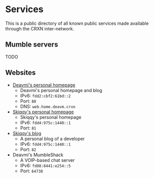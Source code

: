 Services
========

This is a public directory of all known public services made available through the CRXN inter-network.

## Mumble servers

TODO

## Websites

* [Deavmi's personal homepage](http://[fdd2:cbf2:61bd::2]/)
    - Deavmi's personal homepage and blog
    - IPv6: `fdd2:cbf2:61bd::2`
    - Port: `80`
    - DNS: `web.home.deavm.crxn`
* [Skiqqy's personal homepage](http://[fdd4:975c:1440::1]:81/)
    - Skiqqy's personal homepage
    - IPv6: `fdd4:975c:1440::1`
    - Port: `81`
* [Skiqqy's blog](http://[fdd4:975c:1440::1]:82/)
    - A personal blog of a developer
    - IPv6: `fdd4:975c:1440::1`
    - Port: `82`
* Deavmi's MumbleShack
    - A VOIP-based chat server
    - IPv6: `fd08:8441:e254::5`
    - Port: `64738`